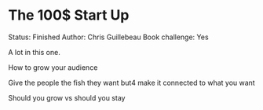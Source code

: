 # The 100$ Start Up

Status: Finished
Author: Chris Guillebeau
Book challenge: Yes

A lot in this one.

How to grow your audience

Give the people the fish they want but4 make it connected to what you want

Should you grow vs should you stay